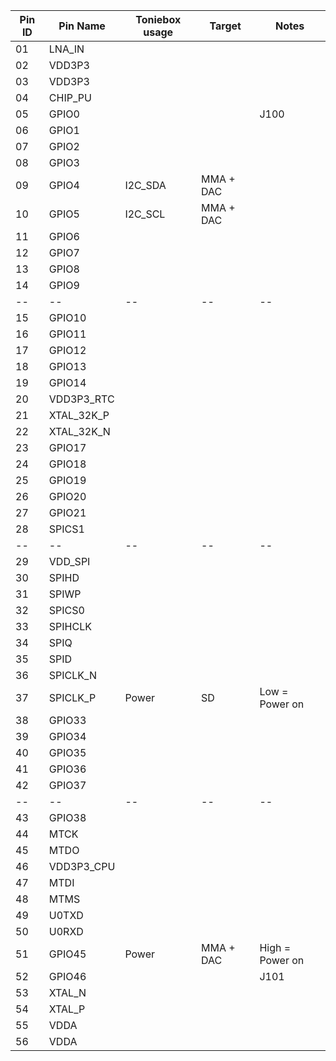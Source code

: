 | Pin ID  | Pin Name | Toniebox usage | Target | Notes |
| -- | -- | -- | -- | -- |
| 01 | LNA_IN | | | |
| 02 | VDD3P3 | | | |
| 03 | VDD3P3 | | | |
| 04 | CHIP_PU | | | |
| 05 | GPIO0 | | | J100 |
| 06 | GPIO1 | | | |
| 07 | GPIO2 | | | |
| 08 | GPIO3 | | | |
| 09 | GPIO4 | I2C_SDA | MMA + DAC |
| 10 | GPIO5 | I2C_SCL | MMA + DAC |
| 11 | GPIO6 | | | |
| 12 | GPIO7 | | | |
| 13 | GPIO8 | | | |
| 14 | GPIO9 | | | |
| -- | -- | -- | -- | -- |
| 15 | GPIO10 | | | |
| 16 | GPIO11 | | | |
| 17 | GPIO12 | | | |
| 18 | GPIO13 | | | |
| 19 | GPIO14 | | | |
| 20 | VDD3P3_RTC | | | |
| 21 | XTAL_32K_P | | | |
| 22 | XTAL_32K_N | | | |
| 23 | GPIO17 | | | |
| 24 | GPIO18 | | | |
| 25 | GPIO19 | | | |
| 26 | GPIO20 | | | |
| 27 | GPIO21 | | | |
| 28 | SPICS1 | | | |
| -- | -- | -- | -- | -- |
| 29 | VDD_SPI | | | |
| 30 | SPIHD | | | |
| 31 | SPIWP | | | |
| 32 | SPICS0 | | | |
| 33 | SPIHCLK | | | |
| 34 | SPIQ | | | |
| 35 | SPID | | | |
| 36 | SPICLK_N | | | |
| 37 | SPICLK_P | Power | SD | Low = Power on |
| 38 | GPIO33 | | | |
| 39 | GPIO34 | | | |
| 40 | GPIO35 | | | |
| 41 | GPIO36 | | | |
| 42 | GPIO37 | | | |
| -- | -- | -- | -- | -- |
| 43 | GPIO38 | | | |
| 44 | MTCK | | | |
| 45 | MTDO | | | |
| 46 | VDD3P3_CPU | | | |
| 47 | MTDI | | | |
| 48 | MTMS | | | |
| 49 | U0TXD | | | |
| 50 | U0RXD | | | |
| 51 | GPIO45 | Power | MMA + DAC | High = Power on |
| 52 | GPIO46 | | | J101 |
| 53 | XTAL_N | | | |
| 54 | XTAL_P | | | |
| 55 | VDDA | | | |
| 56 | VDDA | | | |
